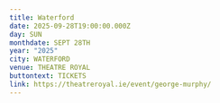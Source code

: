 ```yaml
---
title: Waterford
date: 2025-09-28T19:00:00.000Z
day: SUN
monthdate: SEPT 28TH
year: "2025"
city: WATERFORD
venue: THEATRE ROYAL
buttontext: TICKETS
link: https://theatreroyal.ie/event/george-murphy/
---
```

